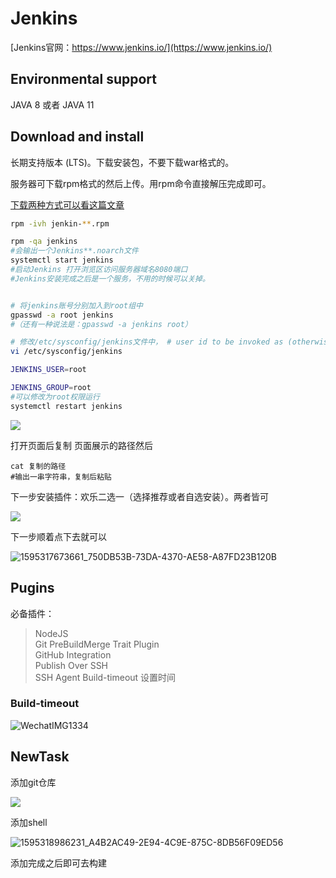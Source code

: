 # Jenkins

[Jenkins官网：https://www.jenkins.io/](https://www.jenkins.io/)

## Environmental support

JAVA 8 或者 JAVA  11

## Download and install

长期支持版本 (LTS)。下载安装包，不要下载war格式的。

服务器可下载rpm格式的然后上传。用rpm命令直接解压完成即可。

[下载两种方式可以看这篇文章](https://www.cnblogs.com/djlsunshine/p/10249135.html)


```bash
rpm -ivh jenkin-**.rpm

rpm -qa jenkins
#会输出一个Jenkins**.noarch文件
systemctl start jenkins
#启动Jenkins 打开浏览区访问服务器域名8080端口
#Jenkins安装完成之后是一个服务，不用的时候可以关掉。


# 将jenkins账号分别加入到root组中 
gpasswd -a root jenkins 
#（还有一种说法是：gpasswd -a jenkins root）

# 修改/etc/sysconfig/jenkins文件中， # user id to be invoked as (otherwise will run as root; not wise!)
vi /etc/sysconfig/jenkins

JENKINS_USER=root

JENKINS_GROUP=root 
#可以修改为root权限运行
systemctl restart jenkins
```



![](https://img2018.cnblogs.com/blog/1482552/201901/1482552-20190110130516884-60157708.png)

打开页面后复制 页面展示的路径然后

```shell
cat 复制的路径
#输出一串字符串，复制后粘贴
```

下一步安装插件：欢乐二选一（选择推荐或者自选安装）。两者皆可

![](/automation/1595317649969_0AAF31D7-000E-4F7F-85F2-DBD83F185178.png)

下一步顺着点下去就可以

![1595317673661_750DB53B-73DA-4370-AE58-A87FD23B120B](/automation/1595317673661_750DB53B-73DA-4370-AE58-A87FD23B120B.png)

## Pugins

必备插件：

> NodeJS    
> Git PreBuildMerge Trait Plugin   
> GitHub Integration   
> Publish Over SSH    
> SSH Agent
> Build-timeout  设置时间

### Build-timeout
![WechatIMG1334](/automation/WechatIMG1334.png)

## NewTask

添加git仓库

![](/automation/1595318873977_3FC88EB6-FA32-4DFB-A7EA-6A411BA92FDA.png)

添加shell

![1595318986231_A4B2AC49-2E94-4C9E-875C-8DB56F09ED56](/automation/1595318986231_A4B2AC49-2E94-4C9E-875C-8DB56F09ED56.png)

添加完成之后即可去构建

